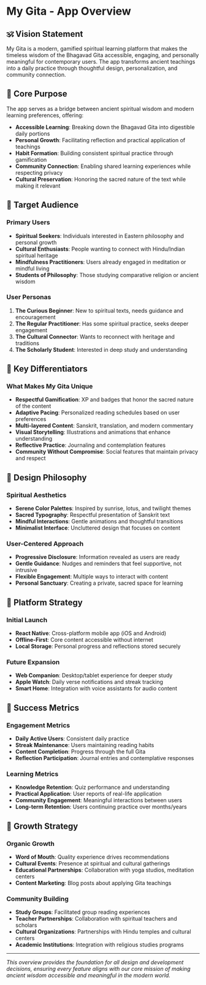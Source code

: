 # My Gita - App Overview

## 🕉️ Vision Statement

My Gita is a modern, gamified spiritual learning platform that makes the timeless wisdom of the Bhagavad Gita accessible, engaging, and personally meaningful for contemporary users. The app transforms ancient teachings into a daily practice through thoughtful design, personalization, and community connection.

## 🎯 Core Purpose

The app serves as a bridge between ancient spiritual wisdom and modern learning preferences, offering:

- **Accessible Learning**: Breaking down the Bhagavad Gita into digestible daily portions
- **Personal Growth**: Facilitating reflection and practical application of teachings
- **Habit Formation**: Building consistent spiritual practice through gamification
- **Community Connection**: Enabling shared learning experiences while respecting privacy
- **Cultural Preservation**: Honoring the sacred nature of the text while making it relevant

## 👥 Target Audience

### Primary Users

- **Spiritual Seekers**: Individuals interested in Eastern philosophy and personal growth
- **Cultural Enthusiasts**: People wanting to connect with Hindu/Indian spiritual heritage
- **Mindfulness Practitioners**: Users already engaged in meditation or mindful living
- **Students of Philosophy**: Those studying comparative religion or ancient wisdom

### User Personas

1. **The Curious Beginner**: New to spiritual texts, needs guidance and encouragement
2. **The Regular Practitioner**: Has some spiritual practice, seeks deeper engagement
3. **The Cultural Connector**: Wants to reconnect with heritage and traditions
4. **The Scholarly Student**: Interested in deep study and understanding

## 🌟 Key Differentiators

### What Makes My Gita Unique

- **Respectful Gamification**: XP and badges that honor the sacred nature of the content
- **Adaptive Pacing**: Personalized reading schedules based on user preferences
- **Multi-layered Content**: Sanskrit, translation, and modern commentary
- **Visual Storytelling**: Illustrations and animations that enhance understanding
- **Reflective Practice**: Journaling and contemplation features
- **Community Without Compromise**: Social features that maintain privacy and respect

## 🎨 Design Philosophy

### Spiritual Aesthetics

- **Serene Color Palettes**: Inspired by sunrise, lotus, and twilight themes
- **Sacred Typography**: Respectful presentation of Sanskrit text
- **Mindful Interactions**: Gentle animations and thoughtful transitions
- **Minimalist Interface**: Uncluttered design that focuses on content

### User-Centered Approach

- **Progressive Disclosure**: Information revealed as users are ready
- **Gentle Guidance**: Nudges and reminders that feel supportive, not intrusive
- **Flexible Engagement**: Multiple ways to interact with content
- **Personal Sanctuary**: Creating a private, sacred space for learning

## 📱 Platform Strategy

### Initial Launch

- **React Native**: Cross-platform mobile app (iOS and Android)
- **Offline-First**: Core content accessible without internet
- **Local Storage**: Personal progress and reflections stored securely

### Future Expansion

- **Web Companion**: Desktop/tablet experience for deeper study
- **Apple Watch**: Daily verse notifications and streak tracking
- **Smart Home**: Integration with voice assistants for audio content

## 🔄 Success Metrics

### Engagement Metrics

- **Daily Active Users**: Consistent daily practice
- **Streak Maintenance**: Users maintaining reading habits
- **Content Completion**: Progress through the full Gita
- **Reflection Participation**: Journal entries and contemplative responses

### Learning Metrics

- **Knowledge Retention**: Quiz performance and understanding
- **Practical Application**: User reports of real-life application
- **Community Engagement**: Meaningful interactions between users
- **Long-term Retention**: Users continuing practice over months/years

## 🌱 Growth Strategy

### Organic Growth

- **Word of Mouth**: Quality experience drives recommendations
- **Cultural Events**: Presence at spiritual and cultural gatherings
- **Educational Partnerships**: Collaboration with yoga studios, meditation centers
- **Content Marketing**: Blog posts about applying Gita teachings

### Community Building

- **Study Groups**: Facilitated group reading experiences
- **Teacher Partnerships**: Collaboration with spiritual teachers and scholars
- **Cultural Organizations**: Partnerships with Hindu temples and cultural centers
- **Academic Institutions**: Integration with religious studies programs

---

_This overview provides the foundation for all design and development decisions, ensuring every feature aligns with our core mission of making ancient wisdom accessible and meaningful in the modern world._
